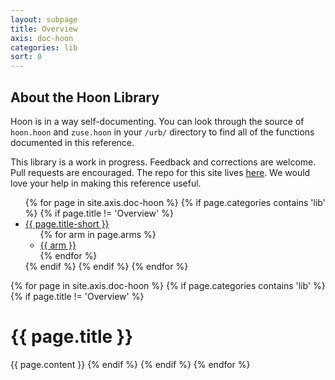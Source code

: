 ```yaml
---
layout: subpage
title: Overview
axis: doc-hoon
categories: lib
sort: 0
---
```


## About the Hoon Library

Hoon is in a way self-documenting. You can look through the source of `hoon.hoon` and `zuse.hoon` in your `/urb/` directory to find all of the functions documented in this reference. 

This library is a work in progress. Feedback and corrections are welcome. Pull requests are encouraged. The repo for this site lives [here](https://github.com/urbit/urbit.github.io). We would love your help in making this reference useful.

<div class="subnav arms">
<ul>
{% for page in site.axis.doc-hoon %}
{% if page.categories contains 'lib' %}
{% if page.title != 'Overview' %}
<li>
    <a href="#" class="expand"></a>
	<a href="#{{ page.title | handleize }}" class="section">{{ page.title-short }}</a>
	<ul>
	{% for arm in page.arms %}
	<li>
	<a href="#{{ arm }}">{{ arm }}</a>
	</li>
	{% endfor %}
	</ul>
</li>
{% endif %}
{% endif %}
{% endfor %}
</ul>
</div>

{% for page in site.axis.doc-hoon %}
{% if page.categories contains 'lib' %}
{% if page.title != 'Overview' %}
<h1 id="{{ page.title | handleize }}">{{ page.title }}</h1>
{{ page.content }}
{% endif %}
{% endif %}
{% endfor %}